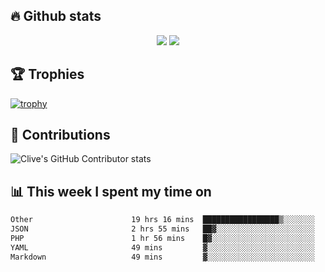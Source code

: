 ## &#128293; Github stats

<!-- GitHub Readme Streak Stats - https://github.com/DenverCoder1/github-readme-streak-stats -->
<p align="center">

<picture>
  <source 
    srcset="https://github-readme-stats.vercel.app/api?username=clivewalkden&count_private=true&show_icons=true&theme=darcula"
    media="(prefers-color-scheme: dark)"
  />
  <source
    srcset="https://github-readme-stats.vercel.app/api?username=clivewalkden&count_private=true&show_icons=true&theme=calm"
    media="(prefers-color-scheme: light), (prefers-color-scheme: no-preference)"
  />
  <img src="https://github-readme-stats.vercel.app/api?username=clivewalkden&count_private=true&show_icons=true&theme=darcula" />
</picture>

<a href="https://git.io/streak-stats" target="_blank">
  <img src="http://github-readme-streak-stats.herokuapp.com?user=clivewalkden&theme=darcula&date_format=j%20M%5B%20Y%5D" />
</a>

</p>

## &#127942; Trophies
[![trophy](https://github-profile-trophy.vercel.app/?username=clivewalkden&theme=onedark)](https://github.com/clivewalkden/github-profile-trophy)

## &#129309; Contributions
![Clive's GitHub Contributor stats](https://github-contributor-stats.vercel.app/api?username=clivewalkden)

## &#128202; This week I spent my time on
<!--START_SECTION:waka-->

```txt
Other                      19 hrs 16 mins  █████████████████▒░░░░░░░   68.78 %
JSON                       2 hrs 55 mins   ██▓░░░░░░░░░░░░░░░░░░░░░░   10.44 %
PHP                        1 hr 56 mins    █▓░░░░░░░░░░░░░░░░░░░░░░░   06.93 %
YAML                       49 mins         ▓░░░░░░░░░░░░░░░░░░░░░░░░   02.94 %
Markdown                   49 mins         ▓░░░░░░░░░░░░░░░░░░░░░░░░   02.92 %
```

<!--END_SECTION:waka-->
